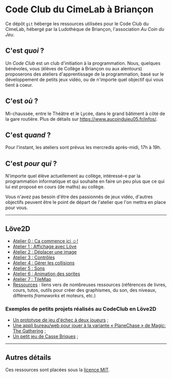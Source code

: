 # Code Club du CimeLab à Briançon

Ce dépôt `git` héberge les ressources utilisées pour le Code Club du CimeLab, hébergé par la Ludothèque de Briançon, l'association *Au Coin du Jeu*.

## C'est *quoi* ?

Un *Code Club* est un club d'initiation à la programmation.
Nous, quelques bénévoles, vous (élèves de Collège à Briançon ou aux alentours) proposerons des ateliers d'apprentissage de la programmation, basé sur le développement de petits jeux vidéo, ou de n'importe quel objectif qui vous tient à coeur.

## C'est *où* ?

Mi-chaussée, entre le Théâtre et le Lycée, dans le grand bâtiment à côté de la gare routière.
Plus de détails sur <https://www.aucoindujeu05.fr/infos/>.

## C'est *quand* ?

Pour l'instant, les ateliers sont prévus les mercredis après-midi, 17h à 19h.

## C'est *pour qui* ?

N'importe quel élève actuellement au collège, intéressé-e par la programmation informatique et qui souhaite en faire un peu plus que ce qui lui est proposé en cours (de maths) au collège.

Vous n'avez pas besoin d'être des passionnés de jeux vidéo, d'autres objectifs peuvent être le point de départ de l'atelier que l'on mettra en place pour vous.

----

## Löve2D

* [Atelier 0 : Ca commence ici ☺️!](./love2d/atelier0.md)
* [Atelier 1 : Affichage avec Löve](./love2d/atelier1.md)
* [Atelier 2 : Déplacer une image](./love2d/atelier2.md)
* [Atelier 3 : Contrôles](./love2d/atelier3.md)
* [Atelier 4 : Gérer les collisions](love2d/atelier4.md)
* [Atelier 5 : Sons](./love2d/atelier5.md)
* [Atelier 6 : Animation des sprites](./love2d/atelier6.md)
* [Atelier 7 : TileMap](./love2d/atelier7.md)
* [Ressources](./love2d/Ressources.md) : liens vers de nombreuses ressources (références de livres, cours, tutos, outils pour créer des graphismes, du son, des niveaux, différents *frameworks* et moteurs, etc.)

### Exemples de petits projets réalisés au CodeClub en Löve2D

* [Un prototype de jeu d'échec à deux joueurs](https://github.com/Naereen/Love-2D-tiny-Chess-game) ;
* [Une appli bureau/web pour jouer à la variante « PlaneChase » de Magic: The Gathering](https://github.com/Naereen/PlaneChase.lua) ;
* [Un petit jeu de Casse Briques](https://github.com/Jehadel/Casse-Brique_basic) ;

----

## Autres détails

Ces ressources sont placées sous la [licence MIT](LICENSE).
